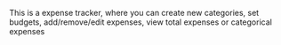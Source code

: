 This is a expense tracker, where you can create new categories, set budgets, add/remove/edit expenses, view total expenses or categorical expenses
